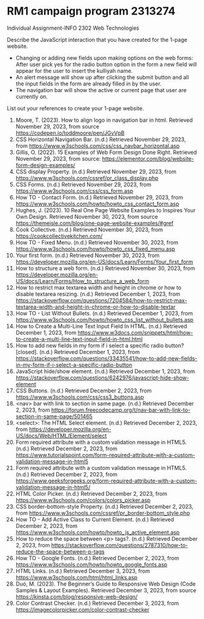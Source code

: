 # RM1 campaign program 2313274
 Individual Assignment-INFO 2302 Web Technologies

Describe the JavaScript interaction that you have created for the 1-page website. 
* Changing or adding new fields upon making options on the web forms: After user pick yes for the radio button option in the form a new field will appear for the user to insert the kulliyah name.
* An alert message will show up after clicking the submit button and all the input fields in the form are already filled in by the user.
* The navigation bar will show the active or current page that user are currently on.

List out your references to create your 1-page website.
1.	Moore, T. (2023). How to align logo in navigation bar in html. Retrieved November 29, 2023, from source https://codepen.io/toddmoore/pen/JGvVpB
2.	CSS Horizontal Navigation Bar. (n.d.) Retrieved November 29, 2023, from https://www.w3schools.com/css/css_navbar_horizontal.asp
3.	Gillis, O. (2022). 15 Examples of Web Form Design Done Right. Retrieved November 29, 2023, from source: https://elementor.com/blog/website-form-design-examples/
4.	CSS display Property. (n.d.) Retrieved November 29, 2023, from https://www.w3schools.com/cssref/pr_class_display.php
5.	CSS Forms. (n.d.) Retrieved November 29, 2023, from https://www.w3schools.com/css/css_form.asp
6.	How TO - Contact Form. (n.d.) Retrieved November 29, 2023, from https://www.w3schools.com/howto/howto_css_contact_form.asp
7.	Hughes, J. (2023). 10 Real One Page Website Examples to Inspires Your Own Design. Retrieved November 30, 2023, from source https://themeisle.com/blog/one-page-website-examples/#gref
8.	Cook Collective. (n.d.) Retrieved November 30, 2023, from https://cookcollectivekitchen.com/ 
9.	How TO - Fixed Menu. (n.d.) Retrieved November 30, 2023, from https://www.w3schools.com/howto/howto_css_fixed_menu.asp
10.	Your first form. (n.d.) Retrieved November 30, 2023, from https://developer.mozilla.org/en-US/docs/Learn/Forms/Your_first_form
11.	How to structure a web form. (n.d.) Retrieved November 30, 2023, from https://developer.mozilla.org/en-US/docs/Learn/Forms/How_to_structure_a_web_form
12.	How to restrict max textarea width and height in chrome or how to disable textarea resizing. (n.d.) Retrieved December 1, 2023, from https://stackoverflow.com/questions/7204584/how-to-restrict-max-textarea-width-and-height-in-chrome-or-how-to-disable-textar
13.	How TO - List Without Bullets. (n.d.) Retrieved December 1, 2023, from https://www.w3schools.com/howto/howto_css_list_without_bullets.asp
14.	How to Create a Multi-Line Text Input Field In HTML. (n.d.) Retrieved December 1, 2023, from https://www.w3docs.com/snippets/html/how-to-create-a-multi-line-text-input-field-in-html.html
15.	How to add new fields in my form if i select a specific radio button? [closed]. (n.d.) Retrieved December 1, 2023, from https://stackoverflow.com/questions/33435541/how-to-add-new-fields-in-my-form-if-i-select-a-specific-radio-button
16.	JavaScript hide/show element. (n.d.) Retrieved December 1, 2023, from https://stackoverflow.com/questions/6242976/javascript-hide-show-element
17.	CSS Buttons. (n.d.) Retrieved December 2, 2023, from https://www.w3schools.com/css/css3_buttons.asp
18.	&lt;nav&gt; bar with link to section in same page. (n.d.) Retrieved December 2, 2023, from https://forum.freecodecamp.org/t/nav-bar-with-link-to-section-in-same-page/501465
19.	&lt;select&gt;: The HTML Select element. (n.d.) Retrieved December 2, 2023, from https://developer.mozilla.org/en-US/docs/Web/HTML/Element/select
20.	Form required attribute with a custom validation message in HTML5. (n.d.) Retrieved December 2, 2023, from https://www.tutorialspoint.com/form-required-attribute-with-a-custom-validation-message-in-html5
21.	Form required attribute with a custom validation message in HTML5. (n.d.) Retrieved December 2, 2023, from https://www.geeksforgeeks.org/form-required-attribute-with-a-custom-validation-message-in-html5/
22.	HTML Color Picker. (n.d.) Retrieved December 2, 2023, from https://www.w3schools.com/colors/colors_picker.asp
23.	CSS border-bottom-style Property. (n.d.) Retrieved December 2, 2023, from https://www.w3schools.com/cssref/pr_border-bottom_style.php
24.	How TO - Add Active Class to Current Element. (n.d.) Retrieved December 2, 2023, from https://www.w3schools.com/howto/howto_js_active_element.asp
25.	How to reduce the space between &lt;p&gt; tags?. (n.d.) Retrieved December 2, 2023, from https://stackoverflow.com/questions/2787310/how-to-reduce-the-space-between-p-tags
26.	How TO - Google Fonts. (n.d.) Retrieved December 2, 2023, from https://www.w3schools.com/howto/howto_google_fonts.asp
27.	HTML Links. (n.d.) Retrieved December 3, 2023, from https://www.w3schools.com/html/html_links.asp
28.	Duò, M. (2023). The Beginner’s Guide to Responsive Web Design (Code Samples & Layout Examples). Retrieved December 3, 2023, from source https://kinsta.com/blog/responsive-web-design/
29.	Color Contrast Checker. (n.d.) Retrieved December 3, 2023, from https://imagecolorpicker.com/color-contrast-checker
